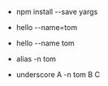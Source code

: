 * npm install --save yargs

* hello --name=tom
* hello --name tom

* alias -n tom

* underscore A -n tom B C
